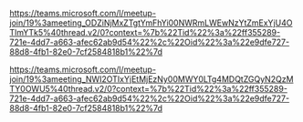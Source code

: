 https://teams.microsoft.com/l/meetup-join/19%3ameeting_ODZiNjMxZTgtYmFhYi00NWRmLWEwNzYtZmExYjU4OTlmYTk5%40thread.v2/0?context=%7b%22Tid%22%3a%22ff355289-721e-4dd7-a663-afec62ab9d54%22%2c%22Oid%22%3a%22e9dfe727-88d8-4fb1-82e0-7cf2584818b1%22%7d




https://teams.microsoft.com/l/meetup-join/19%3ameeting_NWI2OTIxYjEtMjEzNy00MWY0LTg4MDQtZGQyN2QzMTY0OWU5%40thread.v2/0?context=%7b%22Tid%22%3a%22ff355289-721e-4dd7-a663-afec62ab9d54%22%2c%22Oid%22%3a%22e9dfe727-88d8-4fb1-82e0-7cf2584818b1%22%7d


